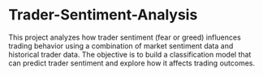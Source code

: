 # Trader-Sentiment-Analysis
This project analyzes how trader sentiment (fear or greed) influences trading behavior using a combination of market sentiment data and historical trader data. The objective is to build a classification model that can predict trader sentiment and explore how it affects trading outcomes.
